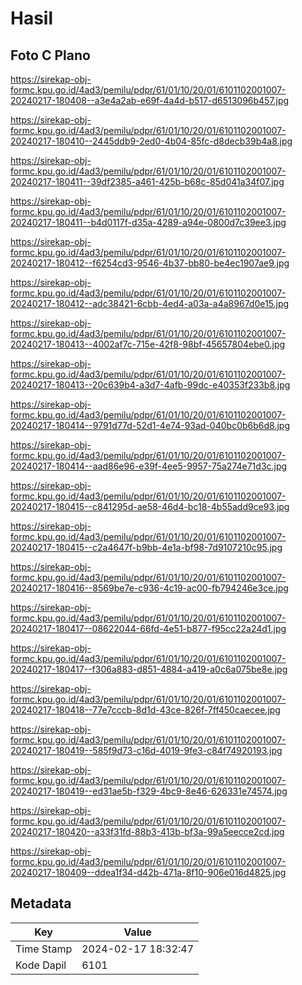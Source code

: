 # Hasil

## Foto C Plano

https://sirekap-obj-formc.kpu.go.id/4ad3/pemilu/pdpr/61/01/10/20/01/6101102001007-20240217-180408--a3e4a2ab-e69f-4a4d-b517-d6513096b457.jpg

https://sirekap-obj-formc.kpu.go.id/4ad3/pemilu/pdpr/61/01/10/20/01/6101102001007-20240217-180410--2445ddb9-2ed0-4b04-85fc-d8decb39b4a8.jpg

https://sirekap-obj-formc.kpu.go.id/4ad3/pemilu/pdpr/61/01/10/20/01/6101102001007-20240217-180411--39df2385-a461-425b-b68c-85d041a34f07.jpg

https://sirekap-obj-formc.kpu.go.id/4ad3/pemilu/pdpr/61/01/10/20/01/6101102001007-20240217-180411--b4d0117f-d35a-4289-a94e-0800d7c39ee3.jpg

https://sirekap-obj-formc.kpu.go.id/4ad3/pemilu/pdpr/61/01/10/20/01/6101102001007-20240217-180412--f6254cd3-9546-4b37-bb80-be4ec1907ae9.jpg

https://sirekap-obj-formc.kpu.go.id/4ad3/pemilu/pdpr/61/01/10/20/01/6101102001007-20240217-180412--adc38421-6cbb-4ed4-a03a-a4a8967d0e15.jpg

https://sirekap-obj-formc.kpu.go.id/4ad3/pemilu/pdpr/61/01/10/20/01/6101102001007-20240217-180413--4002af7c-715e-42f8-98bf-45657804ebe0.jpg

https://sirekap-obj-formc.kpu.go.id/4ad3/pemilu/pdpr/61/01/10/20/01/6101102001007-20240217-180413--20c639b4-a3d7-4afb-99dc-e40353f233b8.jpg

https://sirekap-obj-formc.kpu.go.id/4ad3/pemilu/pdpr/61/01/10/20/01/6101102001007-20240217-180414--9791d77d-52d1-4e74-93ad-040bc0b6b6d8.jpg

https://sirekap-obj-formc.kpu.go.id/4ad3/pemilu/pdpr/61/01/10/20/01/6101102001007-20240217-180414--aad86e96-e39f-4ee5-9957-75a274e71d3c.jpg

https://sirekap-obj-formc.kpu.go.id/4ad3/pemilu/pdpr/61/01/10/20/01/6101102001007-20240217-180415--c841295d-ae58-46d4-bc18-4b55add9ce93.jpg

https://sirekap-obj-formc.kpu.go.id/4ad3/pemilu/pdpr/61/01/10/20/01/6101102001007-20240217-180415--c2a4647f-b9bb-4e1a-bf98-7d9107210c95.jpg

https://sirekap-obj-formc.kpu.go.id/4ad3/pemilu/pdpr/61/01/10/20/01/6101102001007-20240217-180416--8569be7e-c936-4c19-ac00-fb794246e3ce.jpg

https://sirekap-obj-formc.kpu.go.id/4ad3/pemilu/pdpr/61/01/10/20/01/6101102001007-20240217-180417--08622044-66fd-4e51-b877-f95cc22a24d1.jpg

https://sirekap-obj-formc.kpu.go.id/4ad3/pemilu/pdpr/61/01/10/20/01/6101102001007-20240217-180417--f306a883-d851-4884-a419-a0c6a075be8e.jpg

https://sirekap-obj-formc.kpu.go.id/4ad3/pemilu/pdpr/61/01/10/20/01/6101102001007-20240217-180418--77e7cccb-8d1d-43ce-826f-7ff450caecee.jpg

https://sirekap-obj-formc.kpu.go.id/4ad3/pemilu/pdpr/61/01/10/20/01/6101102001007-20240217-180419--585f9d73-c16d-4019-9fe3-c84f74920193.jpg

https://sirekap-obj-formc.kpu.go.id/4ad3/pemilu/pdpr/61/01/10/20/01/6101102001007-20240217-180419--ed31ae5b-f329-4bc9-8e46-626331e74574.jpg

https://sirekap-obj-formc.kpu.go.id/4ad3/pemilu/pdpr/61/01/10/20/01/6101102001007-20240217-180420--a33f31fd-88b3-413b-bf3a-99a5eecce2cd.jpg

https://sirekap-obj-formc.kpu.go.id/4ad3/pemilu/pdpr/61/01/10/20/01/6101102001007-20240217-180409--ddea1f34-d42b-471a-8f10-906e016d4825.jpg


## Metadata

| Key        | Value               |
| ---------- | ------------------- |
| Time Stamp | 2024-02-17 18:32:47 |
| Kode Dapil | 6101                |




